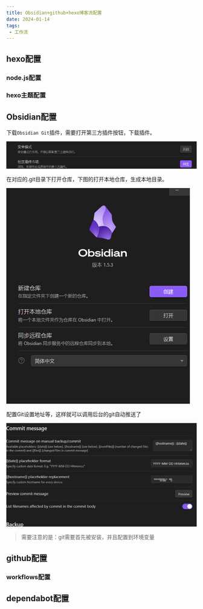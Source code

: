 ```yaml
---
title: Obsidian+github+hexo博客流配置
date: 2024-01-14
tags: 
 - 工作流
---
```


## hexo配置
### node.js配置
### hexo主题配置
## Obsidian配置
下载`Obsidian Git`插件，需要打开第三方插件按钮，下载插件。

![](博客流配置/自动提交生成博客.png)

在对应的.git目录下打开仓库，下图的打开本地仓库，生成本地目录。

![](博客流配置/自动提交生成博客_20240113_1.png)

配置Git设置地址等，这样就可以调用后台的git自动推送了

![](博客流配置/自动提交生成博客_20240113_2.png)

> 需要注意的是：git需要首先被安装，并且配置到环境变量
> 
## github配置
### workflows配置
## dependabot配置
